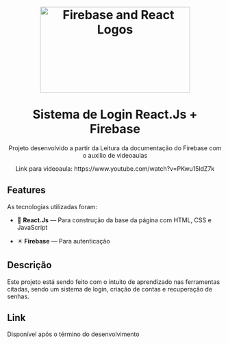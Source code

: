 <h1 align="center">
<br>
  <img src="https://miro.medium.com/max/3000/1*ytMIcp6uu6UIZpApG1LFYg.png" alt="Firebase and React Logos" width="350" height="200">
<br>
<br>
Sistema de Login React.Js + Firebase
</h1>

<p align="center">Projeto desenvolvido a partir da Leitura da documentação do Firebase com o auxilio de videoaulas</p>

<p align="center">Link para videoaula: https://www.youtube.com/watch?v=PKwu15ldZ7k</p>


## Features

As tecnologias utilizadas foram:

- 💠 **React.Js** — Para construção da base da página com HTML, CSS e JavaScript

- ✴️ **Firebase** —  Para autenticação


 ## Descrição

Este projeto está sendo feito com o intuito de aprendizado nas ferramentas citadas, sendo um sistema de login, criação de contas e recuperação de senhas.

##  Link

Disponível após o término do desenvolvimento

